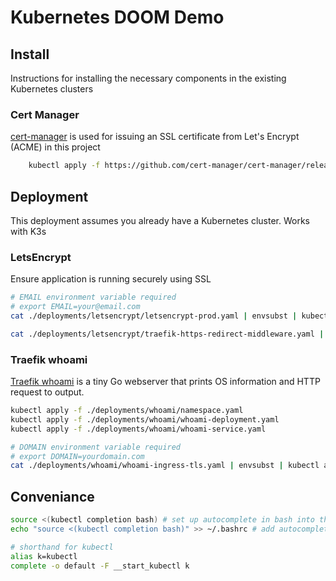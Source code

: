 # Kubernetes DOOM Demo

## Install
Instructions for installing the necessary components in the existing Kubernetes clusters

### Cert Manager
[cert-manager][url-certmanager] is used for issuing an SSL certificate from Let's Encrypt (ACME) in this project

```bash
    kubectl apply -f https://github.com/cert-manager/cert-manager/releases/download/v1.13.3/cert-manager.yaml
```

## Deployment
This deployment assumes you already have a Kubernetes cluster. Works with K3s

### LetsEncrypt
Ensure application is running securely using SSL

```bash
# EMAIL environment variable required
# export EMAIL=your@email.com
cat ./deployments/letsencrypt/letsencrypt-prod.yaml | envsubst | kubectl apply -f -

cat ./deployments/letsencrypt/traefik-https-redirect-middleware.yaml | envsubst | kubectl apply -f -
```

### Traefik whoami
[Traefik whoami][url-whoami] is a tiny Go webserver that prints OS information and HTTP request to output.

```bash
kubectl apply -f ./deployments/whoami/namespace.yaml 
kubectl apply -f ./deployments/whoami/whoami-deployment.yaml 
kubectl apply -f ./deployments/whoami/whoami-service.yaml

# DOMAIN environment variable required
# export DOMAIN=yourdomain.com
cat ./deployments/whoami/whoami-ingress-tls.yaml | envsubst | kubectl apply -f -

```

## Conveniance

```bash
source <(kubectl completion bash) # set up autocomplete in bash into the current shell, bash-completion package should be installed first.
echo "source <(kubectl completion bash)" >> ~/.bashrc # add autocomplete permanently to your bash shell.

# shorthand for kubectl
alias k=kubectl
complete -o default -F __start_kubectl k
```


[url-certmanager]: https://github.com/cert-manager/cert-manager
[url-whoami]: https://github.com/traefik/whoami